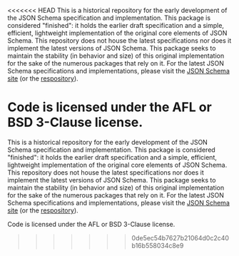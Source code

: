 <<<<<<< HEAD
This is a historical repository for the early development of the JSON Schema specification and implementation. This package is considered "finished": it holds the earlier draft specification and a simple, efficient, lightweight implementation of the original core elements of JSON Schema. This repository does not house the latest specifications nor does it implement the latest versions of JSON Schema. This package seeks to maintain the stability (in behavior and size) of this original implementation for the sake of the numerous packages that rely on it. For the latest JSON Schema specifications and implementations, please visit the [JSON Schema site](https://json-schema.org/) (or the [respository](https://github.com/json-schema-org/json-schema-spec)).

Code is licensed under the AFL or BSD 3-Clause license.
=======
This is a historical repository for the early development of the JSON Schema specification and implementation. This package is considered "finished": it holds the earlier draft specification and a simple, efficient, lightweight implementation of the original core elements of JSON Schema. This repository does not house the latest specifications nor does it implement the latest versions of JSON Schema. This package seeks to maintain the stability (in behavior and size) of this original implementation for the sake of the numerous packages that rely on it. For the latest JSON Schema specifications and implementations, please visit the [JSON Schema site](https://json-schema.org/) (or the [respository](https://github.com/json-schema-org/json-schema-spec)).

Code is licensed under the AFL or BSD 3-Clause license.
>>>>>>> 0de5ec54b7627b21064d0c2c40b16b558034c8e9
